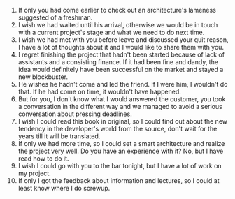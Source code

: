 1. If only you had come earlier to check out an architecture's lameness suggested of a freshman.
2. I wish we had waited until his arrival, otherwise we would be in touch with a current project's stage and what we need to do next time. 
3. I wish we had met with you before leave and discussed your quit reason, I have a lot of thoughts about it and I would like to share them with you.
4. I regret finishing the project that hadn't been started because of lack of assistants and a consisting 	finance. If it had been fine and dandy, the idea would definitely have been successful on the market and stayed a new blockbuster.
5. He wishes he hadn't come and led the friend. If I were him, I wouldn't do that. If he had come on time, it wouldn't have happened.
6. But for you, I don't know what I would answered the customer, you took a conversation in the different way and we managed to avoid a serious conversation about pressing deadlines.
7. I wish I could read this book in original, so I could find out about the new tendency in the developer's world from the source, don't wait for the years till it will be translated.
8. If only we had more time, so I could set a smart architecture and realize the project very well. Do you have an experience with it? No, but I have read how to do it. 
9. I wish I could go with you to the bar tonight, but I have a lot of work on my project.
10. If only I got the feedback about information and lectures, so I could at least know where I do screwup.

